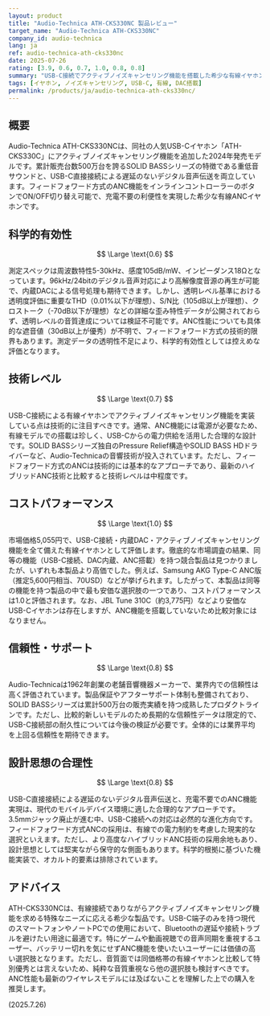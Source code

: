 ```yaml
---
layout: product
title: "Audio-Technica ATH-CKS330NC 製品レビュー"
target_name: "Audio-Technica ATH-CKS330NC"
company_id: audio-technica
lang: ja
ref: audio-technica-ath-cks330nc
date: 2025-07-26
rating: [3.9, 0.6, 0.7, 1.0, 0.8, 0.8]
summary: "USB-C接続でアクティブノイズキャンセリング機能を搭載した希少な有線イヤホン。SOLID BASSシリーズの特徴的な低音と内蔵DACによる高音質再生を実現。"
tags: [イヤホン, ノイズキャンセリング, USB-C, 有線, DAC搭載]
permalink: /products/ja/audio-technica-ath-cks330nc/
---
```


## 概要

Audio-Technica ATH-CKS330NCは、同社の人気USB-Cイヤホン「ATH-CKS330C」にアクティブノイズキャンセリング機能を追加した2024年発売モデルです。累計販売台数500万台を誇るSOLID BASSシリーズの特徴である重低音サウンドと、USB-C直接接続による遅延のないデジタル音声伝送を両立しています。フィードフォワード方式のANC機能をインラインコントローラーのボタンでON/OFF切り替え可能で、充電不要の利便性を実現した希少な有線ANCイヤホンです。

## 科学的有効性

$$ \Large \text{0.6} $$

測定スペックは周波数特性5-30kHz、感度105dB/mW、インピーダンス18Ωとなっています。96kHz/24bitのデジタル音声対応により高解像度音源の再生が可能で、内蔵DACによる信号処理も期待できます。しかし、透明レベル基準における透明度評価に重要なTHD（0.01%以下が理想）、S/N比（105dB以上が理想）、クロストーク（-70dB以下が理想）などの詳細な歪み特性データが公開されておらず、透明レベルの音質達成については検証不可能です。ANC性能についても具体的な遮音値（30dB以上が優秀）が不明で、フィードフォワード方式の技術的限界もあります。測定データの透明性不足により、科学的有効性としては控えめな評価となります。

## 技術レベル

$$ \Large \text{0.7} $$

USB-C接続による有線イヤホンでアクティブノイズキャンセリング機能を実装している点は技術的に注目すべきです。通常、ANC機能には電源が必要なため、有線モデルでの搭載は珍しく、USB-Cからの電力供給を活用した合理的な設計です。SOLID BASSシリーズ独自のPressure Relief構造やSOLID BASS HDドライバーなど、Audio-Technicaの音響技術が投入されています。ただし、フィードフォワード方式のANCは技術的には基本的なアプローチであり、最新のハイブリッドANC技術と比較すると技術レベルは中程度です。

## コストパフォーマンス

$$ \Large \text{1.0} $$

市場価格5,055円で、USB-C接続・内蔵DAC・アクティブノイズキャンセリング機能を全て備えた有線イヤホンとして評価します。徹底的な市場調査の結果、同等の機能（USB-C接続、DAC内蔵、ANC搭載）を持つ競合製品は見つかりましたが、いずれも本製品より高価でした。例えば、Samsung AKG Type-C ANC版（推定5,600円相当、70USD）などが挙げられます。したがって、本製品は同等の機能を持つ製品の中で最も安価な選択肢の一つであり、コストパフォーマンスは1.0と評価されます。なお、JBL Tune 310C（約3,775円）などより安価なUSB-Cイヤホンは存在しますが、ANC機能を搭載していないため比較対象にはなりません。

## 信頼性・サポート

$$ \Large \text{0.8} $$

Audio-Technicaは1962年創業の老舗音響機器メーカーで、業界内での信頼性は高く評価されています。製品保証やアフターサポート体制も整備されており、SOLID BASSシリーズは累計500万台の販売実績を持つ成熟したプロダクトラインです。ただし、比較的新しいモデルのため長期的な信頼性データは限定的で、USB-C接続部の耐久性については今後の検証が必要です。全体的には業界平均を上回る信頼性を期待できます。

## 設計思想の合理性

$$ \Large \text{0.8} $$

USB-C直接接続による遅延のないデジタル音声伝送と、充電不要でのANC機能実現は、現代のモバイルデバイス環境に適した合理的なアプローチです。3.5mmジャック廃止が進む中、USB-C接続への対応は必然的な進化方向です。フィードフォワード方式ANCの採用は、有線での電力制約を考慮した現実的な選択といえます。ただし、より高度なハイブリッドANC技術の採用余地もあり、設計思想としては堅実ながら保守的な側面もあります。科学的根拠に基づいた機能実装で、オカルト的要素は排除されています。

## アドバイス

ATH-CKS330NCは、有線接続でありながらアクティブノイズキャンセリング機能を求める特殊なニーズに応える希少な製品です。USB-C端子のみを持つ現代のスマートフォンやノートPCでの使用において、Bluetoothの遅延や接続トラブルを避けたい用途に最適です。特にゲームや動画視聴での音声同期を重視するユーザー、バッテリー切れを気にせずANC機能を使いたいユーザーには価値の高い選択肢となります。ただし、音質面では同価格帯の有線イヤホンと比較して特別優秀とは言えないため、純粋な音質重視なら他の選択肢も検討すべきです。ANC性能も最新のワイヤレスモデルには及ばないことを理解した上での購入を推奨します。

(2025.7.26)